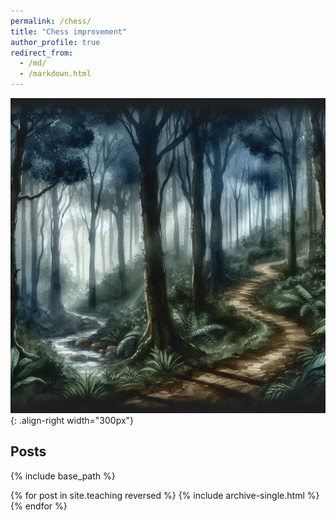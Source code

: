 ```yaml
---
permalink: /chess/
title: "Chess improvement"
author_profile: true
redirect_from: 
  - /md/
  - /markdown.html
---
```

![Text](/images/DeepDarkForest.png){: .align-right width="300px"}

## Posts

{% include base_path %}

{% for post in site.teaching reversed %}
  {% include archive-single.html %}
{% endfor %}


